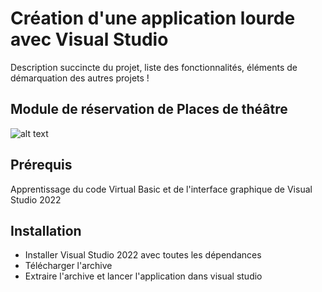 # Création d'une application lourde avec Visual Studio 

Description succincte du projet, liste des fonctionnalités, éléments de démarquation des autres projets !

## Module de réservation de Places de théâtre

![alt text](https://github.com/JeremieTran/PortfolioJT/blob/master/img/theatre.png)

## Prérequis

Apprentissage du code Virtual Basic et de l'interface graphique de Visual Studio 2022

## Installation

- Installer Visual Studio 2022 avec toutes les dépendances 
- Télécharger l'archive
- Extraire l'archive et lancer l'application dans visual studio
